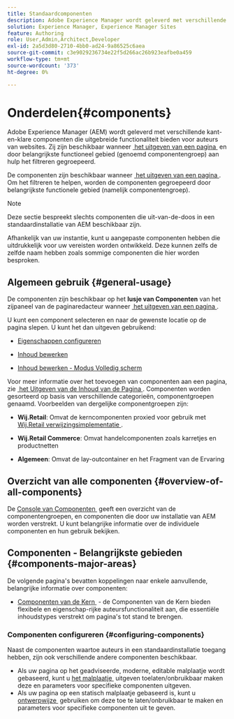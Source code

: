 ```yaml
---
title: Standaardcomponenten
description: Adobe Experience Manager wordt geleverd met verschillende kant-en-klare componenten die uitgebreide functionaliteit bieden voor auteurs van websites.
solution: Experience Manager, Experience Manager Sites
feature: Authoring
role: User,Admin,Architect,Developer
exl-id: 2a5d3d80-2710-4bb0-ad24-9a86525c6aea
source-git-commit: c3e9029236734e22f5d266ac26b923eafbe0a459
workflow-type: tm+mt
source-wordcount: '373'
ht-degree: 0%

---
```


# Onderdelen{#components}

Adobe Experience Manager (AEM) wordt geleverd met verschillende kant-en-klare componenten die uitgebreide functionaliteit bieden voor auteurs van websites. Zij zijn beschikbaar wanneer [&#x200B; het uitgeven van een pagina &#x200B;](/help/sites-authoring/editing-content.md) en door belangrijkste functioneel gebied (genoemd componentengroep) aan hulp het filtreren gegroepeerd.

De componenten zijn beschikbaar wanneer [&#x200B; het uitgeven van een pagina &#x200B;](/help/sites-authoring/editing-content.md). Om het filtreren te helpen, worden de componenten gegroepeerd door belangrijkste functionele gebied (namelijk componentengroep).

>[!NOTE]
>
>Deze sectie bespreekt slechts componenten die uit-van-de-doos in een standaardinstallatie van AEM beschikbaar zijn.
>
>Afhankelijk van uw instantie, kunt u aangepaste componenten hebben die uitdrukkelijk voor uw vereisten worden ontwikkeld. Deze kunnen zelfs de zelfde naam hebben zoals sommige componenten die hier worden besproken.

## Algemeen gebruik {#general-usage}

De componenten zijn beschikbaar op het **lusje van Componenten** van het zijpaneel van de paginaredacteur wanneer [&#x200B; het uitgeven van een pagina &#x200B;](/help/sites-authoring/editing-content.md).

U kunt een component selecteren en naar de gewenste locatie op de pagina slepen. U kunt het dan uitgeven gebruikend:

* [Eigenschappen configureren](/help/sites-authoring/editing-page-properties.md)
* [Inhoud bewerken](/help/sites-authoring/editing-content.md)

* [Inhoud bewerken - Modus Volledig scherm](/help/sites-authoring/editing-content.md#edit-content-full-screen-mode)

Voor meer informatie over het toevoegen van componenten aan een pagina, zie [&#x200B; het Uitgeven van de Inhoud van de Pagina &#x200B;](/help/sites-authoring/editing-content.md).
Componenten worden gesorteerd op basis van verschillende categorieën, componentgroepen genaamd. Voorbeelden van dergelijke componentgroepen zijn:

* **Wij.Retail**: Omvat de kerncomponenten proxied voor gebruik met [&#x200B; Wij.Retail verwijzingsimplementatie &#x200B;](/help/sites-developing/we-retail.md).

* **Wij.Retail Commerce**: Omvat handelcomponenten zoals karretjes en productnetten

* **Algemeen**: Omvat de lay-outcontainer en het Fragment van de Ervaring

## Overzicht van alle componenten {#overview-of-all-components}

De [&#x200B; Console van Componenten &#x200B;](/help/sites-authoring/default-components-console.md) geeft een overzicht van de componentengroepen, en componenten die door uw installatie van AEM worden verstrekt. U kunt belangrijke informatie over de individuele componenten en hun gebruik bekijken.

## Componenten - Belangrijkste gebieden {#components-major-areas}

De volgende pagina&#39;s bevatten koppelingen naar enkele aanvullende, belangrijke informatie over componenten:

* [&#x200B; Componenten van de Kern &#x200B;](https://experienceleague.adobe.com/docs/experience-manager-core-components/using/introduction.html?lang=nl-NL) - de Componenten van de Kern bieden flexibele en eigenschap-rijke auteursfunctionaliteit aan, die essentiële inhoudstypes verstrekt om pagina&#39;s tot stand te brengen.

### Componenten configureren {#configuring-components}

Naast de componenten waartoe auteurs in een standaardinstallatie toegang hebben, zijn ook verschillende andere componenten beschikbaar.

* Als uw pagina op het geadviseerde, moderne, editable malplaatje wordt gebaseerd, kunt u [&#x200B; het malplaatje &#x200B;](/help/sites-authoring/templates.md) uitgeven toelaten/onbruikbaar maken deze en parameters voor specifieke componenten uitgeven.
* Als uw pagina op een statisch malplaatje gebaseerd is, kunt u [&#x200B; ontwerpwijze &#x200B;](/help/sites-authoring/default-components-designmode.md#enable-disable-components) gebruiken om deze toe te laten/onbruikbaar te maken en parameters voor specifieke componenten uit te geven.
